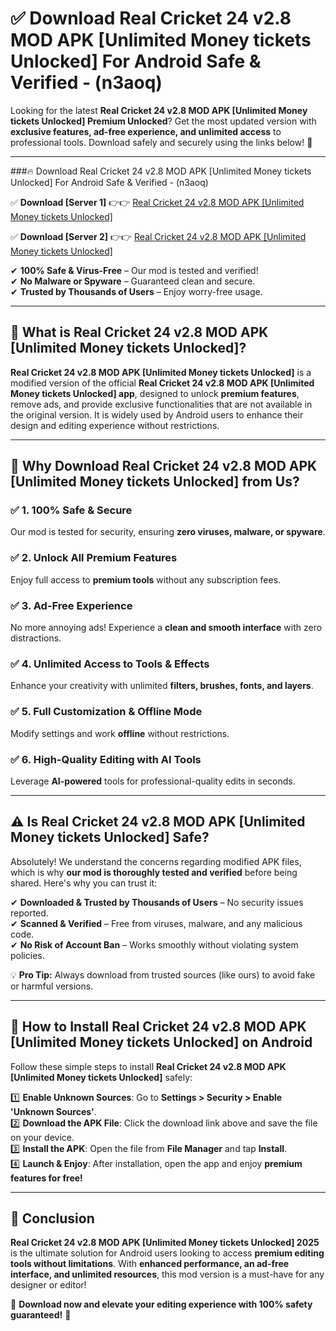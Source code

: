 
# ✅ Download Real Cricket 24 v2.8 MOD APK [Unlimited Money tickets Unlocked] For Android Safe & Verified -  (n3aoq) 

Looking for the latest **Real Cricket 24 v2.8 MOD APK [Unlimited Money tickets Unlocked] Premium Unlocked**? Get the most updated version with **exclusive features, ad-free experience, and unlimited access** to professional tools. Download safely and securely using the links below! 🚀  

---

###🔥 Download Real Cricket 24 v2.8 MOD APK [Unlimited Money tickets Unlocked] For Android Safe & Verified -  (n3aoq)  

✅ **Download [Server 1]** 👉👉 [Real Cricket 24 v2.8 MOD APK [Unlimited Money tickets Unlocked] ](https://apkcomod.com?title=Real_Cricket_24_v2.8_MOD_APK_[Unlimited_Money_tickets_Unlocked])  

✅ **Download [Server 2]** 👉👉 [Real Cricket 24 v2.8 MOD APK [Unlimited Money tickets Unlocked] ](https://apkcomod.com?title=Real_Cricket_24_v2.8_MOD_APK_[Unlimited_Money_tickets_Unlocked])  

✔ **100% Safe & Virus-Free** – Our mod is tested and verified!  
✔ **No Malware or Spyware** – Guaranteed clean and secure.  
✔ **Trusted by Thousands of Users** – Enjoy worry-free usage.  

---

## 📌 What is Real Cricket 24 v2.8 MOD APK [Unlimited Money tickets Unlocked]?  

**Real Cricket 24 v2.8 MOD APK [Unlimited Money tickets Unlocked]** is a modified version of the official **Real Cricket 24 v2.8 MOD APK [Unlimited Money tickets Unlocked] app**, designed to unlock **premium features**, remove ads, and provide exclusive functionalities that are not available in the original version. It is widely used by Android users to enhance their design and editing experience without restrictions.  

---

## 🌟 Why Download Real Cricket 24 v2.8 MOD APK [Unlimited Money tickets Unlocked] from Us?  

### ✅ 1. 100% Safe & Secure  
Our mod is tested for security, ensuring **zero viruses, malware, or spyware**.  

### ✅ 2. Unlock All Premium Features  
Enjoy full access to **premium tools** without any subscription fees.  

### ✅ 3. Ad-Free Experience  
No more annoying ads! Experience a **clean and smooth interface** with zero distractions.  

### ✅ 4. Unlimited Access to Tools & Effects  
Enhance your creativity with unlimited **filters, brushes, fonts, and layers**.  

### ✅ 5. Full Customization & Offline Mode  
Modify settings and work **offline** without restrictions.  

### ✅ 6. High-Quality Editing with AI Tools  
Leverage **AI-powered** tools for professional-quality edits in seconds.  

---

## ⚠️ Is Real Cricket 24 v2.8 MOD APK [Unlimited Money tickets Unlocked] Safe?  

Absolutely! We understand the concerns regarding modified APK files, which is why **our mod is thoroughly tested and verified** before being shared. Here's why you can trust it:  

✔ **Downloaded & Trusted by Thousands of Users** – No security issues reported.  
✔ **Scanned & Verified** – Free from viruses, malware, and any malicious code.  
✔ **No Risk of Account Ban** – Works smoothly without violating system policies.  

💡 **Pro Tip:** Always download from trusted sources (like ours) to avoid fake or harmful versions.  

---

## 📲 How to Install Real Cricket 24 v2.8 MOD APK [Unlimited Money tickets Unlocked] on Android  

Follow these simple steps to install **Real Cricket 24 v2.8 MOD APK [Unlimited Money tickets Unlocked]** safely:  

1️⃣ **Enable Unknown Sources**: Go to **Settings > Security > Enable 'Unknown Sources'**.  
2️⃣ **Download the APK File**: Click the download link above and save the file on your device.  
3️⃣ **Install the APK**: Open the file from **File Manager** and tap **Install**.  
4️⃣ **Launch & Enjoy**: After installation, open the app and enjoy **premium features for free!**  

---

## 🚀 Conclusion  

**Real Cricket 24 v2.8 MOD APK [Unlimited Money tickets Unlocked] 2025** is the ultimate solution for Android users looking to access **premium editing tools without limitations**. With **enhanced performance, an ad-free interface, and unlimited resources**, this mod version is a must-have for any designer or editor!  

🔻 **Download now and elevate your editing experience with 100% safety guaranteed!** 🔻  

